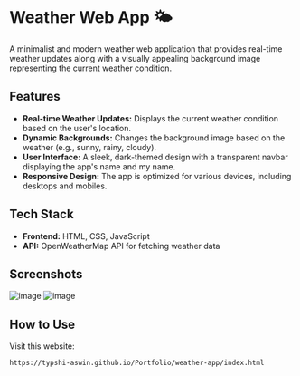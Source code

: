 # Weather Web App 🌤️

A minimalist and modern weather web application that provides real-time weather updates along with a visually appealing background image representing the current weather condition. 

## Features

- **Real-time Weather Updates:** Displays the current weather condition based on the user's location.
- **Dynamic Backgrounds:** Changes the background image based on the weather (e.g., sunny, rainy, cloudy).
- **User Interface:** A sleek, dark-themed design with a transparent navbar displaying the app's name and my name.
- **Responsive Design:** The app is optimized for various devices, including desktops and mobiles.

## Tech Stack

- **Frontend:** HTML, CSS, JavaScript
- **API:** OpenWeatherMap API for fetching weather data

## Screenshots

![image](https://github.com/user-attachments/assets/9ba5fe3f-8bf2-4cad-94f4-0f81ca173ee1)
![image](https://github.com/user-attachments/assets/e614abad-e129-497d-b738-c0fb0fdc7ebd)



## How to Use

 Visit this website: 

   ```bash
   https://typshi-aswin.github.io/Portfolio/weather-app/index.html
   ```

